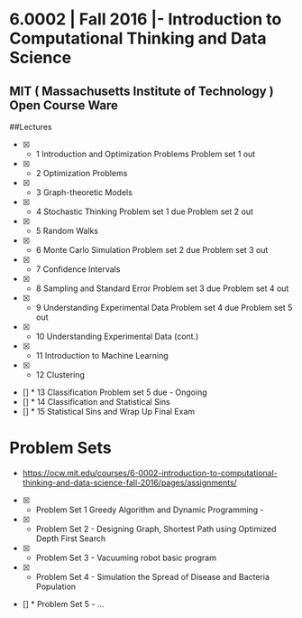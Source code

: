 
# 6.0002 | Fall 2016 |- Introduction to Computational Thinking and Data Science
## MIT ( Massachusetts Institute of Technology )  Open Course Ware 

##Lectures 
- [x] * 1 	Introduction and Optimization Problems 	Problem set 1 out 
- [x] * 2 	Optimization Problems 	  
- [x] * 3 	Graph-theoretic Models 	 
- [x] * 4 	Stochastic Thinking 	Problem set 1 due Problem set 2 out 
- [x] * 5 	Random Walks 	
- [x] * 6 	Monte Carlo Simulation 	Problem set 2 due Problem set 3 out 
- [x] * 7 	Confidence Intervals 	 
- [x] * 8 	Sampling and Standard Error 	Problem set 3 due Problem set 4 out 
- [x] * 9 	Understanding Experimental Data 	Problem set 4 due Problem set 5 out
- [x] * 10 	Understanding Experimental Data (cont.) 	 
- [x] * 11 	Introduction to Machine Learning 	 
- [x] * 12 	Clustering 	
- [] * 13 	Classification 	Problem set 5 due - Ongoing
- [] * 14 	Classification and Statistical Sins 	 
- [] * 15 	Statistical Sins and Wrap Up 	Final Exam

# Problem Sets 
- https://ocw.mit.edu/courses/6-0002-introduction-to-computational-thinking-and-data-science-fall-2016/pages/assignments/
- [x] * Problem Set 1 Greedy Algorithm and Dynamic Programming -
- [x] * Problem Set 2 - Designing Graph, Shortest Path using Optimized Depth First Search  
- [x] * Problem Set 3 - Vacuuming robot basic program
- [x] * Problem Set 4 - Simulation the Spread of Disease and Bacteria Population 
- [] * Problem Set 5 - ...
